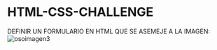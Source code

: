 # HTML-CSS-CHALLENGE
DEFINIR UN FORMULARIO EN HTML QUE SE ASEMEJE A LA IMAGEN:
![osoimagen3](https://user-images.githubusercontent.com/117900512/211210411-6628f8e7-aa85-4f99-bb49-1bb95be08d44.jpg)
